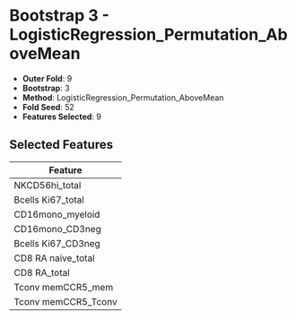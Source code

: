 # Bootstrap 3 - LogisticRegression_Permutation_AboveMean

- **Outer Fold**: 9
- **Bootstrap**: 3
- **Method**: LogisticRegression_Permutation_AboveMean
- **Fold Seed**: 52
- **Features Selected**: 9

## Selected Features

| Feature |
|---------|
| NKCD56hi_total |
| Bcells Ki67_total |
| CD16mono_myeloid |
| CD16mono_CD3neg |
| Bcells Ki67_CD3neg |
| CD8 RA naive_total |
| CD8 RA_total |
| Tconv memCCR5_mem |
| Tconv memCCR5_Tconv |
